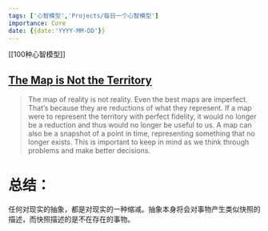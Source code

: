 ```yaml
---
tags: ['心智模型','Projects/每日一个心智模型']
importance: Core
date: {{date:'YYYY-MM-DD'}}
---
```


[[100种心智模型]]

## **[The Map is Not the Territory](https://fs.blog/2015/11/map-and-territory/)**

>The map of reality is not reality. Even the best maps are imperfect. That’s because they are reductions of what they represent. If a map were to represent the territory with perfect fidelity, it would no longer be a reduction and thus would no longer be useful to us. A map can also be a snapshot of a point in time, representing something that no longer exists. This is important to keep in mind as we think through problems and make better decisions.


# 总结：
任何对现实的抽象，都是对现实的一种缩减。抽象本身将会对事物产生类似快照的描述，而快照描述的是不在存在的事物。